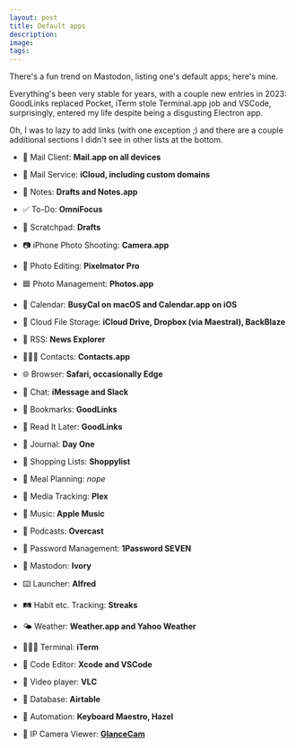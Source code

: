 ```yaml
---
layout: post
title: Default apps
description: 
image: 
tags: 
---
```

There's a fun trend on Mastodon, listing one's default apps; here's mine.  

Everything's been very stable for years, with a couple new entries in 2023: GoodLinks replaced Pocket, iTerm stole Terminal.app job and VSCode, surprisingly, entered my life despite being a disgusting Electron app.

Oh, I was to lazy to add links (with one exception ;) and there are a couple additional sections I didn't see in other lists at the bottom.

- 📨 Mail Client: **Mail.app on all devices**
- 📮 Mail Service: **iCloud, including custom domains**
- 📝 Notes: **Drafts and Notes.app**
- ✅ To-Do: **OmniFocus**
- 📓 Scratchpad: **Drafts**
- 📷 iPhone Photo Shooting: **Camera.app**
- 🎇 Photo Editing: **Pixelmator Pro**
- 🟦 Photo Management: **Photos.app**
- 📆 Calendar: **BusyCal on macOS and Calendar.app on iOS**
- 📁 Cloud File Storage: **iCloud Drive, Dropbox (via Maestral), BackBlaze**
- 📖 RSS: **News Explorer**
- 🙍🏻‍♂️ Contacts: **Contacts.app**
- 🌐 Browser: **Safari, occasionally Edge**
- 💬 Chat: **iMessage and Slack**
- 🔖 Bookmarks: **GoodLinks**
- 📑 Read It Later: **GoodLinks**
- 📔 Journal: **Day One**
- 🛒 Shopping Lists: **Shoppylist**
- 🍴 Meal Planning: _nope_
- 🎥 Media Tracking: **Plex**
- 🎵 Music: **Apple Music**
- 🎤 Podcasts: **Overcast**
- 🔐 Password Management: **1Password SEVEN**
- 🐘 Mastodon: **Ivory**
- ⌨️ Launcher: **Alfred**
- 🛤️ Habit etc. Tracking: **Streaks**
- 🌤️ Weather: **Weather.app and Yahoo Weather**
- 👨🏻‍💻 Terminal: **iTerm**
- 🧮 Code Editor: **Xcode and VSCode**

- 🍿 Video player: **VLC**
- 📁 Database: **Airtable**
- 🤖 Automation: **Keyboard Maestro, Hazel**
- 👀 IP Camera Viewer: **[GlanceCam](https://glancecam.app)**